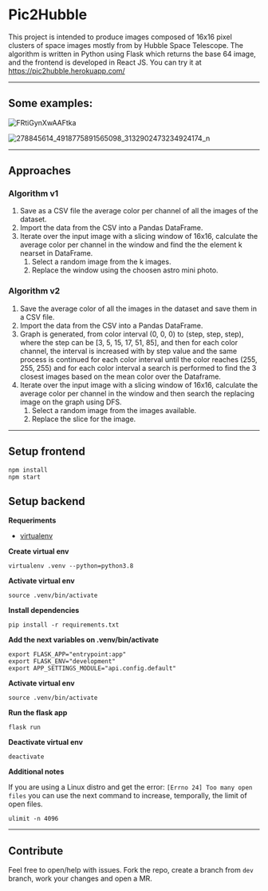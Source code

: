 # Pic2Hubble

This project is intended to produce images composed of 16x16 pixel clusters of space images mostly from by Hubble Space Telescope. The algorithm is written in Python using Flask which returns the base 64 image, and the frontend is developed in React JS.
You can try it at https://pic2hubble.herokuapp.com/

-------
## Some examples: 
![FRtiGynXwAAFtka](https://user-images.githubusercontent.com/36217766/166343384-8e91849f-bb6f-42ab-af99-eaf973ec9562.jpg)

![278845614_4918775891565098_3132902473234924174_n](https://user-images.githubusercontent.com/36217766/166343038-d1171d18-f226-422b-9ae5-5a879899ae3e.jpg)

-------

## Approaches
### Algorithm v1
1) Save as a CSV file the average color per channel of all the images of the dataset.
2) Import the data from the CSV into a Pandas DataFrame.
3) Iterate over the input image with a slicing window of 16x16, calculate the average color per channel in the window and find the
the element k nearset in DataFrame. 
    1) Select a random image from the k images.
    2) Replace the window using the choosen astro mini photo.
### Algorithm v2
1) Save the average color of all the images in the dataset and save them in a CSV file.
2) Import the data from the CSV into a Pandas DataFrame.
3) Graph is generated, from color interval (0, 0, 0) to (step, step, step), where the step can be [3, 5, 15, 17, 51, 85], and then for each color channel, the interval is increased with by step value and the same process is continued for each color interval until the color reaches (255, 255, 255) and for each color interval a search is performed to find the 3 closest images based on the mean color over the Dataframe.
4) Iterate over the input image with a slicing window of 16x16, calculate the average color per channel in the window and then search the replacing image on the graph using DFS.
    1) Select a random image from the images available.
    2) Replace the slice for the image.

-------

## Setup frontend
```
npm install
npm start
```
## Setup backend

**Requeriments**

- [virtualenv](https://virtualenv.pypa.io/en/latest/)

**Create virtual env**

`virtualenv .venv --python=python3.8`

**Activate virtual env**

`source .venv/bin/activate`

**Install dependencies**

`pip install -r requirements.txt`

**Add the next variables on .venv/bin/activate**
```
export FLASK_APP="entrypoint:app"
export FLASK_ENV="development"
export APP_SETTINGS_MODULE="api.config.default"
```
**Activate virtual env**

`source .venv/bin/activate`

**Run the flask app**
```
flask run 
```

**Deactivate virtual env**

`deactivate`

**Additional notes**

If you are using a Linux distro and get the error: `[Errno 24] Too many open files` you can use the next command to increase, temporally, the limit of open files.

`ulimit -n 4096`

-------
## Contribute
Feel free to open/help with issues. Fork the repo, create a branch from `dev` branch, work your changes and open a MR. 

